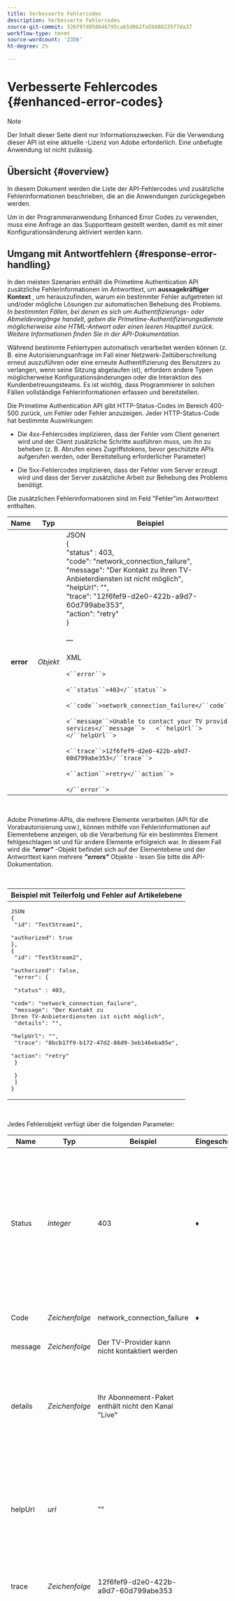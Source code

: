 ```yaml
---
title: Verbesserte Fehlercodes
description: Verbesserte Fehlercodes
source-git-commit: 326f97d058646795cab5d062fa5b980235f7da37
workflow-type: tm+mt
source-wordcount: '2356'
ht-degree: 2%

---
```


# Verbesserte Fehlercodes {#enhanced-error-codes}

>[!NOTE]
>
>Der Inhalt dieser Seite dient nur Informationszwecken. Für die Verwendung dieser API ist eine aktuelle -Lizenz von Adobe erforderlich. Eine unbefugte Anwendung ist nicht zulässig.

## Übersicht {#overview}

In diesem Dokument werden die Liste der API-Fehlercodes und zusätzliche Fehlerinformationen beschrieben, die an die Anwendungen zurückgegeben werden.

Um in der Programmeranwendung Enhanced Error Codes zu verwenden, muss eine Anfrage an das Supportteam gestellt werden, damit es mit einer Konfigurationsänderung aktiviert werden kann.

## Umgang mit Antwortfehlern {#response-error-handling}

In den meisten Szenarien enthält die Primetime Authentication API zusätzliche Fehlerinformationen im Antworttext, um **aussagekräftiger Kontext** , um herauszufinden, warum ein bestimmter Fehler aufgetreten ist und/oder mögliche Lösungen zur automatischen Behebung des Problems.  *In bestimmten Fällen, bei denen es sich um Authentifizierungs- oder Abmeldevorgänge handelt, geben die Primetime-Authentifizierungsdienste möglicherweise eine HTML-Antwort oder einen leeren Hauptteil zurück. Weitere Informationen finden Sie in der API-Dokumentation.*

Während bestimmte Fehlertypen automatisch verarbeitet werden können (z. B. eine Autorisierungsanfrage im Fall einer Netzwerk-Zeitüberschreitung erneut auszuführen oder eine erneute Authentifizierung des Benutzers zu verlangen, wenn seine Sitzung abgelaufen ist), erfordern andere Typen möglicherweise Konfigurationsänderungen oder die Interaktion des Kundenbetreuungsteams. Es ist wichtig, dass Programmierer in solchen Fällen vollständige Fehlerinformationen erfassen und bereitstellen.

Die Primetime Authentication API gibt HTTP-Status-Codes im Bereich 400-500 zurück, um Fehler oder Fehler anzuzeigen. Jeder HTTP-Status-Code hat bestimmte Auswirkungen:

- Die 4xx-Fehlercodes implizieren, dass der Fehler vom Client generiert wird und der Client zusätzliche Schritte ausführen muss, um ihn zu beheben (z. B. Abrufen eines Zugriffstokens, bevor geschützte APIs aufgerufen werden, oder Bereitstellung erforderlicher Parameter)

- Die 5xx-Fehlercodes implizieren, dass der Fehler vom Server erzeugt wird und dass der Server zusätzliche Arbeit zur Behebung des Problems benötigt.

Die zusätzlichen Fehlerinformationen sind im Feld &quot;Fehler&quot;im Antworttext enthalten. 




| Name | Typ | Beispiel | Beschreibung |
| --- | --- | --- | --- |
| **error** | _Objekt_ | JSON <br>    {<br>        &quot;status&quot; : 403,<br>        &quot;code&quot;: &quot;network_connection_failure&quot;,<br>        &quot;message&quot;: &quot;Der Kontakt zu Ihren TV-Anbieterdiensten ist nicht möglich&quot;,<br>        &quot;helpUrl&quot;: &quot;&quot;,<br>        &quot;trace&quot;: &quot;12f6fef9-d2e0-422b-a9d7-60d799abe353&quot;,<br>        &quot;action&quot;: &quot;retry&quot;<br>    }<br><br>—<br><br>XML<br><br>`<``error``>`<br><br>`<``status``>403</``status``>`<br><br>`<``code``>network_connection_failure</``code``>`<br><br>`<``message``>Unable to contact your TV provider services</``message``>   <``helpUrl``></``helpUrl``>`<br><br>`<``trace``>12f6fef9-d2e0-422b-a9d7-60d799abe353</``trace``>`<br><br>`<``action``>retry</``action``>`<br><br>`</``error``> ` | Eine Sammlung oder Fehlerobjekte, die beim Versuch erfasst wurden, die Anfrage abzuschließen. |

</br>

Adobe Primetime-APIs, die mehrere Elemente verarbeiten (API für die Vorabautorisierung usw.), können mithilfe von Fehlerinformationen auf Elementebene anzeigen, ob die Verarbeitung für ein bestimmtes Element fehlgeschlagen ist und für andere Elemente erfolgreich war. In diesem Fall wird die ***&quot;error&quot;*** -Objekt befindet sich auf der Elementebene und der Antworttext kann mehrere ***&quot;errors&quot;*** Objekte - lesen Sie bitte die API-Dokumentation.

</br>

| Beispiel mit Teilerfolg und Fehler auf Artikelebene |
| ---------------------- |
| <pre lang="json">JSON <br>{<br>  &quot;id&quot;: &quot;TestStream1&quot;,<br>  &quot;authorized&quot;: true <br>}, </br>{ </br>  &quot;id&quot;: &quot;TestStream2&quot;, <br>   &quot;authorized&quot;: false, </br>   &quot;error&quot;: { <br> </br>      &quot;status&quot; : 403,<br>      &quot;code&quot;: &quot;network_connection_failure&quot;,<br>      &quot;message&quot;: &quot;Der Kontakt zu Ihren TV-Anbieterdiensten ist nicht möglich&quot;,<br>      &quot;details&quot;: &quot;&quot;,<br>      &quot;helpUrl&quot;: &quot;&quot;,<br>      &quot;trace&quot;: &quot;8bcb17f9-b172-47d2-86d9-3eb146eba85e&quot;,<br>      &quot;action&quot;: &quot;retry&quot;</br>    }<br> </br>   }<br> ] </br>} </pre> |

</br>

Jedes Fehlerobjekt verfügt über die folgenden Parameter:

| Name | Typ | Beispiel | Eingeschränkt | Beschreibung |
|----|----|----|----|--------------|
| Status | *integer* | 403 | ♦ | Der Antwort-HTTP-Statuscode wie in RFC 7231 dokumentiert (https://tools.ietf.org/html/rfc7231#section-6) <br> - 400 Ungültige Anfrage <br> - 400 Ungültige Anfrage <br> - 400 Ungültige Anfrage <br> - 401 Nicht autorisiert <br> - 403 Verboten <br> - 404 Nicht gefunden <br> - 405 Methode nicht zulässig <br> - 409 Konflikt <br> - 410 Stück <br> - 412 Vorbedingung fehlgeschlagen <br> - 429 Zu viele Anfragen <br> - 500 Interval server error <br> - 503 Dienst nicht verfügbar |
| Code | *Zeichenfolge* | network_connection_failure | ♦ | Der standardmäßige Fehlercode für die Primetime-Authentifizierung. Die vollständige Liste der Fehler-Codes finden Sie unten. |
| message | *Zeichenfolge* | Der TV-Provider kann nicht kontaktiert werden |  | Vom Menschen lesbare Nachricht, die dem Endbenutzer angezeigt werden kann. |
| details | *Zeichenfolge* | Ihr Abonnement-Paket enthält nicht den Kanal &quot;Live&quot; |  | In einigen Fällen wird eine detaillierte Meldung von den MVPD-Autorisierungsendpunkten oder vom Programmierer durch Abbauregeln bereitgestellt. <br> <br> Beachten Sie, dass dieses Feld möglicherweise nicht in den Fehlerfeldern vorhanden ist, wenn von den Partnerdiensten keine benutzerdefinierte Nachricht empfangen wurde. |
| helpUrl | *url* | &quot;&quot; |  | Eine URL, die Links zu weiteren Informationen über den Grund dieses Fehlers und mögliche Lösungen enthält. <br> <br>  Der URI stellt eine absolute URL dar und sollte nicht aus dem Fehlercode abgeleitet werden. Je nach Fehlerkontext kann eine andere URL angegeben werden. Beispielsweise liefert derselbe &quot;bad_request&quot;-Fehlercode verschiedene URLs für Authentifizierungs- und Autorisierungsdienste. |
| trace | *Zeichenfolge* | 12f6fef9-d2e0-422b-a9d7-60d799abe353 |  | Eine eindeutige Kennung für diese Antwort, die verwendet werden kann, wenn der Support kontaktiert wird, um bestimmte Probleme in komplexeren Szenarien zu identifizieren. |
| action | *Zeichenfolge* | Wiederholen | ♦ | *Empfohlene Maßnahmen zur Behebung der Situation:* </br><br> -none - Leider gibt es keine vordefinierten Maßnahmen, um dieses Problem zu beheben. Dies könnte auf einen falschen Aufruf der öffentlichen API hindeuten </br><br>-configuration - Eine Konfigurationsänderung ist über das TVE-Dashboard oder durch Kontaktaufnahme mit dem Support erforderlich. </br><br>-application-registration - Der Antrag muss sich selbst registrieren. </br><br>-authentication - Der Benutzer muss sich authentifizieren oder erneut authentifizieren. </br><br>-authorization - Der Benutzer muss eine Autorisierung für die jeweilige Ressource erhalten. </br><br>-Abbau - Es sollte eine gewisse Form des Abbaus angewendet werden. </br><br>-retry - Ein erneuter Versuch mit der Anfrage kann das Problem lösen</br><br>-retry-after - Ein erneuter Versuch, die Anfrage nach dem angegebenen Zeitraum erneut durchzuführen, könnte das Problem lösen. |

</br>

**Hinweise:**

- ***Eingeschränkt*** column *gibt an, ob der entsprechende Feldwert einen endlichen Satz darstellt* (z. B. vorhandene HTTP-Status-Codes für &quot;*status*&quot;). Zukünftige Aktualisierungen dieser Spezifikation könnten Werte zur eingeschränkten Liste hinzufügen, vorhandene Werte werden jedoch nicht entfernt oder geändert. Unbeschränkte Felder können in der Regel beliebige Daten enthalten, es gibt jedoch Einschränkungen, um eine angemessene Größe sicherzustellen.

- Jede Adobe-Antwort enthält eine &quot;Adobe-Request-Id&quot;, die die Client-Anfrage über unsere HTTP-Dienste hinweg identifiziert. Die &quot;**trace**&quot; -Feld ergänzt dies und sollte zusammen gemeldet werden. 

## HTTP-Status-Codes und Fehlercodes {#http-status-codes-and-error-codes}

Die Inkonsistenzen zwischen verschiedenen Fehlercodes und den zugehörigen HTTP-Status-Codes sind auf die Abwärtskompatibilitätsanforderungen bei älteren SDK und Anwendungen zurückzuführen (z. B. *unknown\_application* gibt 400 Bad Request zurück, während *unknown\_software\_statement* Erträge 401 Nicht autorisiert). Die Behebung dieser Inkonsistenzen wird in künftigen Ausführungen angestrebt. 
 
## Aktionen und Fehlercodes {#actions-and-error-codes}

Für die meisten Fehler-Codes können mehrere Aktionen als Pfade zur Behebung des vorliegenden Problems geeignet sein, oder sogar mehrere Aktionen können erforderlich sein, um sie automatisch zu beheben. Wir haben uns dafür entschieden, die Person mit der höchsten Wahrscheinlichkeit anzugeben, den Fehler zu beheben. Die **Aktionen** kann in drei Kategorien unterteilt werden:

1. , die versuchen, den Anforderungskontext zu beheben (Wiederholen, Wiederholen) 
1. , die versuchen, den Benutzerkontext innerhalb der Anwendung zu beheben (Anwendungsregistrierung, Authentifizierung, Autorisierung) 
1. , die versuchen, den Integrationskontext zwischen einer Anwendung und einem Identitäts-Provider zu beheben (Konfiguration, Verschlechterung)

Für die erste Kategorie (Wiederholen und Wiederholen) reicht es möglicherweise aus, dieselbe Anfrage einfach erneut auszuführen, um das Problem zu lösen. Im Fall von APIs, die mehrere Elemente verarbeiten, sollte die Anwendung die Anfrage wiederholen und nur die Elemente mit der Aktion &quot;Wiederholen&quot;oder &quot;Wiederholen nach&quot;einschließen. Für &quot;*retry-after*&quot; Aktion, ein &quot;<u>Wiederholen nach</u>&quot;-Kopfzeile gibt an, wie viele Sekunden die Anwendung warten soll, bevor die Anfrage wiederholt wird.

Bei der zweiten und dritten Kategorie hängt die tatsächliche Aktionsimplementierung in hohem Maße von den Anwendungsfunktionen ab. Beispiel: &quot;*Abbau*&quot;kann entweder als &quot;Wechsel auf 15 Minuten temporäre Pässe implementiert werden, um Benutzern die Wiedergabe des Inhalts zu ermöglichen&quot; oder als &quot;automatisches Tool zur Anwendung von AUTHN-ALL oder AUTHZ-ALL-Abbau für die Integration mit dem angegebenen MVPD&quot;. Ähnlich wie &quot;*Authentifizierung*&quot;Trigger einer passiven Authentifizierung (Back-Channel-Authentifizierung) auf einem Tablet und eines Vollbildauthentifizierungsflusses auf vernetzten TVs. Deshalb haben wir uns dafür entschieden, vollständige URLs mit Schema und allen Parametern bereitzustellen. 

## Fehlercodes {#error-codes}

In der folgenden Tabelle sind die möglichen Fehlercodes, die zugehörigen Nachrichten und möglichen Aktionen aufgeführt.

| Aktion | Fehler-Code | HTTP-Statuscode | Beschreibung |
|---|---|---|--------------|
| Konfiguration | *authorization_denied_by_mvpd* | 403 | Der MVPD hat eine &quot;Ablehnen&quot;-Entscheidung zurückgegeben, wenn er eine Autorisierung für die angegebene Ressource anfordert. |
|  | *authorization_denied_by_parental_Controls* | 403 | Der MVPD hat die Entscheidung &quot;Ablehnen&quot;zurückgegeben, da die elterlichen Kontrolleinstellungen für die angegebene Ressource festgelegt wurden. |
|  | *authorization_denied_by_programmer* | 403 | Die vom Programmierer angewendete Abbauregel erzwingt eine &quot;Ablehnen&quot;-Entscheidung für den aktuellen Benutzer. |
|  | *bad_request* | 400 | Die API-Anfrage ist ungültig oder falsch gebildet. Lesen Sie die API-Dokumentation , um die Anforderungsanforderungen zu ermitteln. |
|  | *individualization_service_unavailable* | 503 | Die Anfrage schlug fehl, da der Individualisierungsdienst nicht verfügbar war. |
|  | *internal_error* | 500 | Die Anfrage schlug aufgrund eines internen Server-Fehlers fehl. |
|  | *invalid_client_time* | 400 | Der Client-Computer Datum/Uhrzeit/Zeitzone ist nicht korrekt eingestellt. Dies führt wahrscheinlich zu Authentifizierungs-/Autorisierungsfehlern. |
|  | *invalid_custom_scheme* | 400 | Das in der Anwendungsregistrierung verwendete benutzerdefinierte Schema wird nicht erkannt. Prüfen Sie die Konfiguration des TVE-Dashboards auf die korrekten benutzerdefinierten Schemawerte. |
|  | *invalid_domain* | 400 | Der Anfragende verwendet eine ungültige Domäne. Alle Domänen, die von einer bestimmten Anforderer-ID verwendet werden, müssen von Adobe auf die Whitelist gesetzt werden. |
|  | *invalid_header* | 400 | Die Anfrage schlug fehl, da sie eine ungültige Kopfzeile enthielt. Lesen Sie die API-Dokumentation, um festzustellen, welche Kopfzeilen für Ihre Anfrage gültig sind und ob Einschränkungen für ihren Wert bestehen. |
|  | *invalid_http_method* | 405 | Die mit der Anfrage verknüpfte HTTP-Methode wird nicht unterstützt. Lesen Sie die API-Dokumentation , um die unterstützten HTTP-Methoden für Ihre Anfrage zu ermitteln. |
|  | *invalid_parameter_value* | 400 | Die Anfrage schlug fehl, da sie einen ungültigen Parameter- oder Parameterwert enthielt. Lesen Sie die API-Dokumentation, um festzustellen, welche Parameter für Ihre Anfrage gültig sind und ob Einschränkungen für deren Wert bestehen. |
|  | *invalid_resource_value* | 400 | Die Anfrage schlug fehl, weil eine ungültige oder fehlerhafte Ressource verwendet wurde. Lesen Sie die API-Dokumentation , um festzustellen, wie komplexe Ressourcen für Ihre Anfrage kodiert werden müssen und ob Einschränkungen hinsichtlich Wert und/oder Größe bestehen. |
|  | *invalid_registration_code | 404 | Der angegebene Registrierungs-Code ist nicht mehr gültig oder abgelaufen. |
|  | *invalid_service_configuration* | 500 | Die Anfrage schlug aufgrund einer falschen Dienstkonfiguration fehl. |
|  | *missing_authentication_header* | 400 | Die Anfrage schlug fehl, da sie nicht den erforderlichen Authentifizierungs-Header für die jeweilige API enthält. |
|  | *missing_resource_mapping* | 400 | Für die angegebene Ressource gibt es keine entsprechende Zuordnung. Wenden Sie sich an den Support, um die erforderliche Zuordnung zu korrigieren. |
|  | *preauthorization_denied_by_mvpd* | 403 | Der MVPD hat eine &quot;Ablehnen&quot;-Entscheidung zurückgegeben, wenn er eine Vorabautorisierung für die angegebene Ressource beantragt. |
|  | *preauthorization_denied_by_programmer* | 403 | Die vom Programmierer angewendeten Abbauregeln erzwingen eine &quot;Ablehnen&quot;-Entscheidung für den aktuellen Benutzer. |
|  | *registration_code_service_unavailable* | 503 | Die Anfrage schlug fehl, da der Registrierungscode-Dienst nicht verfügbar ist. |
|  | *service_unavailable | 503 | Die Anfrage schlug fehl, weil der Authentifizierungs- oder Autorisierungsdienst nicht verfügbar ist. |
|  | *access_token_unavailable* | 400 | Die Anfrage schlug aufgrund eines unerwarteten Fehlers beim Abrufen des Zugriffstokens fehl. In der TVE-Dashboard-Konfiguration finden Sie verfügbare Softwareanweisungen und registrierte benutzerdefinierte Schemata. |
|  | *unsupported_client_version* | 400 | Diese Version des Primetime Authentication SDK ist zu alt und wird nicht mehr unterstützt. In der API-Dokumentation finden Sie die Schritte, die für die Aktualisierung auf die neueste Version erforderlich sind. |
|  | *network_required_ssl* | 403 | Es gibt ein SSL-Verbindungsproblem für den Ziel-Partner-Service. Wenden Sie sich an das Supportteam. |
|  | *too_many_resources* | 403 | Die Autorisierungs- oder Vorabautorisierungsanfrage schlug fehl, da zu viele Ressourcen abgefragt wurden. Wenden Sie sich an das Supportteam, um die Autorisierungs- und Vorautorisierungsbeschränkungen ordnungsgemäß zu konfigurieren. |
|  | *unknown_programmer | 400 | Der Programmierer oder Dienstleister wird nicht erkannt. Registrieren Sie den angegebenen Programmierer über das TVE-Dashboard. |
|  | *unknown_application* | 400 | Die Anwendung wird nicht erkannt. Registrieren Sie die angegebene Anwendung über das TVE-Dashboard. |
|  | *unknown_integration* | 400 | Die Integration zwischen dem angegebenen Programmierer und Identitätsanbieter existiert nicht. Verwenden Sie das TVE-Dashboard , um die erforderliche Integration zu erstellen. |
|  | *unknown_software_statement* | 401 | Die mit dem Zugriffstoken verknüpfte Softwareanweisung wird nicht erkannt. Wenden Sie sich an das Support-Team, um den Status der Software-Anweisung zu klären. |
| application-registration | *access_token_expires* | 401 | Das Zugriffstoken ist abgelaufen. Das Programm sollte das Zugriffstoken aktualisieren, wie in der API-Dokumentation angegeben. |
|  | *invalid_access_token_signature* | 401 | Die Unterschrift des Zugriffstokens ist nicht mehr gültig. Das Programm sollte das Zugriffstoken aktualisieren, wie in der API-Dokumentation angegeben. |
|  | *invalid_client_id* | 401 | Die zugehörige Client-Kennung wird nicht erkannt. Die Anwendung sollte den in der API-Dokumentation angegebenen Registrierungsprozess für Anwendungen befolgen. |
| Authentifizierung | *authentication_session_expied* | 410 | Die aktuelle Authentifizierungssitzung ist abgelaufen. Der Benutzer muss sich erneut mit einem unterstützten MVPD authentifizieren, um fortfahren zu können. |
|  | *authentication_session_missing* | 401 | Die mit dieser Anfrage verknüpfte Authentifizierungssitzung konnte nicht abgerufen werden. Der Benutzer muss sich erneut mit einem unterstützten MVPD authentifizieren, um fortfahren zu können. |
|  | *authentication_session_invalidated* | 401 | Die Authentifizierungssitzung wurde vom Identitäts-Provider ungültig gemacht. Der Benutzer muss sich erneut mit einem unterstützten MVPD authentifizieren, um fortfahren zu können. |
|  | *authentication_session_issu_mismatch | 400 | Die Autorisierungsanfrage schlug fehl, weil der angegebene MVPD für den Autorisierungsfluss sich von dem unterscheidet, der die Authentifizierungssitzung ausgestellt hat. Der Benutzer muss sich erneut mit dem gewünschten MVPD authentifizieren, um fortfahren zu können. |
|  | *authorization_denied_by_hba_policies* | 403 | Der MVPD hat aufgrund von Home-basierten Authentifizierungsrichtlinien eine &quot;Ablehnen&quot;-Entscheidung zurückgegeben. Die aktuelle Authentifizierung wurde mithilfe eines Home-based Authentication Flow (HBA) abgerufen, aber das Gerät ist nicht mehr zu Hause, wenn die Autorisierung für die angegebene Ressource angefordert wird. Der Benutzer muss sich erneut mit einem unterstützten MVPD authentifizieren, um fortfahren zu können. |
|  | *identity_not_acknowledged_by_mvpd* | 403 | Die Autorisierungsanfrage schlug fehl, weil die Benutzeridentität vom MVPD nicht erkannt wurde. |
| Autorisierung | *authorization_expires* | 410 | Die vorherige Autorisierung für die angegebene Ressource ist abgelaufen. Der Benutzer muss eine neue Autorisierung einholen, um fortfahren zu können. |
|  | *authorization_not_found* | 404 | Für die angegebene Ressource wurde keine Autorisierung gefunden. Der Benutzer muss eine neue Autorisierung einholen, um fortfahren zu können. |
|  | *device_identifier_mismatch* | 403 | Die angegebene Geräte-ID stimmt nicht mit der Identifizierung des Autorisierungsgeräts überein. Der Benutzer muss eine neue Autorisierung einholen, um fortfahren zu können. |
| Wiederholen | **network_connection_failure** | 403 | Es ist ein Verbindungsfehler mit dem zugehörigen Partnerdienst aufgetreten. Ein erneuter Versuch mit der Anfrage kann das Problem lösen. |
|  | *network_connection_timeout* | 403 | Es gab einen Verbindungstimeout mit dem zugehörigen Partnerdienst. Ein erneuter Versuch mit der Anfrage kann das Problem lösen. |
|  | *network_received_error* | 403 | Beim Abrufen der Antwort vom zugehörigen Partnerdienst trat ein Lesefehler auf. Ein erneuter Versuch mit der Anfrage kann das Problem lösen. |
|  | *maximum_execution_time_exceeded* | 403 | Die Anfrage wurde in der maximal zulässigen Zeit nicht abgeschlossen. Ein erneuter Versuch mit der Anfrage kann das Problem lösen. |
| retry-after | *too_many_requests* | 429 | Es wurden zu viele Anfragen innerhalb eines bestimmten Intervalls gesendet. Die Anwendung kann die Anfrage nach dem vorgeschlagenen Zeitraum erneut versuchen. |
|  | *user_rate_limit_exceeded* | 429 | Es wurden zu viele Anfragen von einem bestimmten Benutzer innerhalb eines bestimmten Zeitraums ausgegeben. Die Anwendung kann die Anfrage nach dem vorgeschlagenen Zeitraum erneut versuchen. |

